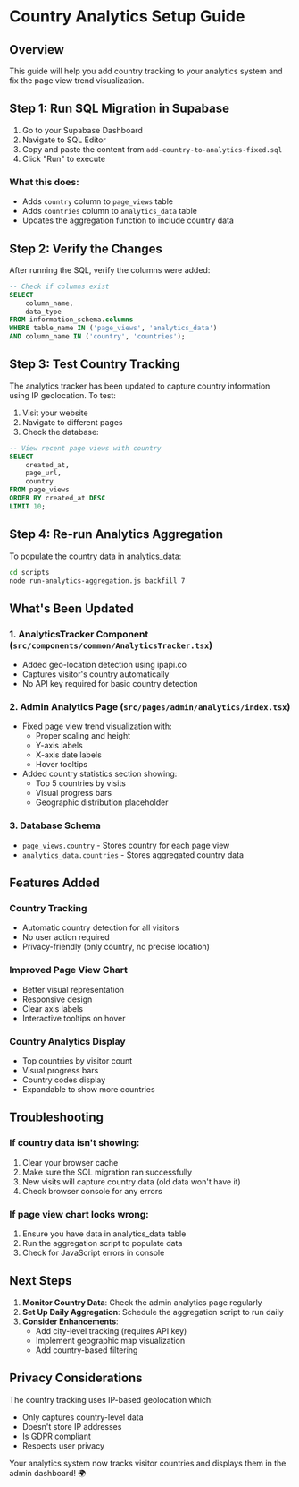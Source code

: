 # Country Analytics Setup Guide

## Overview
This guide will help you add country tracking to your analytics system and fix the page view trend visualization.

## Step 1: Run SQL Migration in Supabase

1. Go to your Supabase Dashboard
2. Navigate to SQL Editor
3. Copy and paste the content from `add-country-to-analytics-fixed.sql`
4. Click "Run" to execute

### What this does:
- Adds `country` column to `page_views` table
- Adds `countries` column to `analytics_data` table
- Updates the aggregation function to include country data

## Step 2: Verify the Changes

After running the SQL, verify the columns were added:

```sql
-- Check if columns exist
SELECT 
    column_name, 
    data_type 
FROM information_schema.columns 
WHERE table_name IN ('page_views', 'analytics_data') 
AND column_name IN ('country', 'countries');
```

## Step 3: Test Country Tracking

The analytics tracker has been updated to capture country information using IP geolocation. To test:

1. Visit your website
2. Navigate to different pages
3. Check the database:

```sql
-- View recent page views with country
SELECT 
    created_at,
    page_url,
    country
FROM page_views
ORDER BY created_at DESC
LIMIT 10;
```

## Step 4: Re-run Analytics Aggregation

To populate the country data in analytics_data:

```bash
cd scripts
node run-analytics-aggregation.js backfill 7
```

## What's Been Updated

### 1. AnalyticsTracker Component (`src/components/common/AnalyticsTracker.tsx`)
- Added geo-location detection using ipapi.co
- Captures visitor's country automatically
- No API key required for basic country detection

### 2. Admin Analytics Page (`src/pages/admin/analytics/index.tsx`)
- Fixed page view trend visualization with:
  - Proper scaling and height
  - Y-axis labels
  - X-axis date labels
  - Hover tooltips
- Added country statistics section showing:
  - Top 5 countries by visits
  - Visual progress bars
  - Geographic distribution placeholder

### 3. Database Schema
- `page_views.country` - Stores country for each page view
- `analytics_data.countries` - Stores aggregated country data

## Features Added

### Country Tracking
- Automatic country detection for all visitors
- No user action required
- Privacy-friendly (only country, no precise location)

### Improved Page View Chart
- Better visual representation
- Responsive design
- Clear axis labels
- Interactive tooltips on hover

### Country Analytics Display
- Top countries by visitor count
- Visual progress bars
- Country codes display
- Expandable to show more countries

## Troubleshooting

### If country data isn't showing:
1. Clear your browser cache
2. Make sure the SQL migration ran successfully
3. New visits will capture country data (old data won't have it)
4. Check browser console for any errors

### If page view chart looks wrong:
1. Ensure you have data in analytics_data table
2. Run the aggregation script to populate data
3. Check for JavaScript errors in console

## Next Steps

1. **Monitor Country Data**: Check the admin analytics page regularly
2. **Set Up Daily Aggregation**: Schedule the aggregation script to run daily
3. **Consider Enhancements**:
   - Add city-level tracking (requires API key)
   - Implement geographic map visualization
   - Add country-based filtering

## Privacy Considerations

The country tracking uses IP-based geolocation which:
- Only captures country-level data
- Doesn't store IP addresses
- Is GDPR compliant
- Respects user privacy

Your analytics system now tracks visitor countries and displays them in the admin dashboard! 🌍